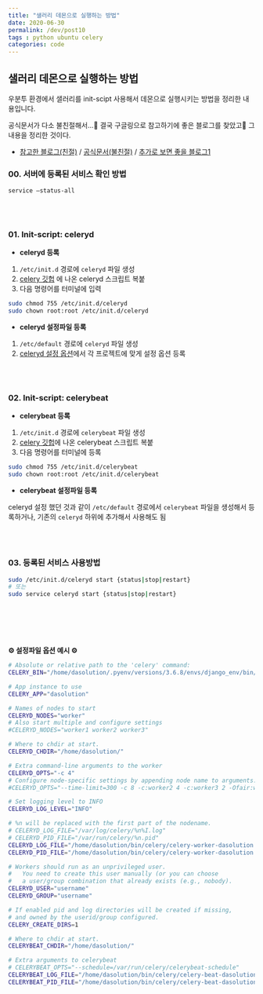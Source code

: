 ```yaml
---
title: "샐러리 데몬으로 실행하는 방법"
date: 2020-06-30
permalink: /dev/post10
tags : python ubuntu celery
categories: code
---
```



## 샐러리 데몬으로 실행하는 방법

우분투 환경에서 샐러리를 init-scipt 사용해서 데몬으로  실행시키는 방법을 정리한 내용입니다.

공식문서가 다소 불친절해서...🤔 결국 구글링으로 참고하기에 좋은 블로그를 찾았고🧐 그 내용을 정리한 것이다.


- [참고한 블로그(친절)](https://pythad.github.io/articles/2016-12/how-to-run-celery-as-a-daemon-in-production)  /  [공식문서(불친절)](https://docs.celeryproject.org/en/latest/userguide/daemonizing.html#daemonizing) / [추가로 보면 좋을 블로그1](https://kitcharoenp.github.io/celery/2019/03/11/celery_worker_as_daemon.html)

### 00. 서버에 등록된 서비스 확인 방법

```bash 
service —status-all
```

<br>
<br>


### 01. Init-script: celeryd

- **celeryd 등록**

1. `/etc/init.d` 경로에 `celeryd` 파일 생성
2. [celery 깃헙](https://github.com/celery/celery/blob/master/extra/generic-init.d/celeryd) 에 나온 celeryd 스크립트 복붙
3. 다음 명령어를 터미널에 입력
```bash
sudo chmod 755 /etc/init.d/celeryd
sudo chown root:root /etc/init.d/celeryd
```

- **celeryd 설정파일 등록**

1. `/etc/default`  경로에 `celeryd`  파일 생성
2. [celeryd 설정 옵션](https://docs.celeryproject.org/en/latest/userguide/daemonizing.html#available-options)에서 각 프로젝트에 맞게 설정 옵션 등록


<br>
<br>


### 02. Init-script: celerybeat

- **celerybeat 등록**

1.  `/etc/init.d`  경로에  `celerybeat`  파일 생성
2. [celery 깃헙](https://github.com/celery/celery/blob/master/extra/generic-init.d/celerybeat)에 나온 celerybeat 스크립트 복붙
3. 다음 명령어를 터미널에 등록
```bash
sudo chmod 755 /etc/init.d/celerybeat
sudo chown root:root /etc/init.d/celerybeat
```

- **celerybeat 설정파일 등록**

celeryd 설정 했던 것과 같이  `/etc/default` 경로에서 `celerybeat` 파일을 생성해서 등록하거나, 기존의 `celeryd` 하위에 추가해서 사용해도 됨


<br>
<br>


### 03. 등록된 서비스 사용방법
```bash 
sudo /etc/init.d/celeryd start {status|stop|restart}
# 또는
sudo service celeryd start {status|stop|restart}
```

<br>
<br>
<br>
<br>

**⚙︎ 설정파일 옵션 예시 ⚙︎**

```bash
# Absolute or relative path to the 'celery' command:
CELERY_BIN="/home/dasolution/.pyenv/versions/3.6.8/envs/django_env/bin/python3.6 -m celery"

# App instance to use
CELERY_APP="dasolution"

# Names of nodes to start
CELERYD_NODES="worker"
# Also start multiple and configure settings
#CELERYD_NODES="worker1 worker2 worker3"

# Where to chdir at start.
CELERYD_CHDIR="/home/dasolution/"

# Extra command-line arguments to the worker
CELERYD_OPTS="-c 4"
# Configure node-specific settings by appending node name to arguments:
#CELERYD_OPTS="--time-limit=300 -c 8 -c:worker2 4 -c:worker3 2 -Ofair:worker1"

# Set logging level to INFO
CELERYD_LOG_LEVEL="INFO"

# %n will be replaced with the first part of the nodename.
# CELERYD_LOG_FILE="/var/log/celery/%n%I.log"
# CELERYD_PID_FILE="/var/run/celery/%n.pid"
CELERYD_LOG_FILE="/home/dasolution/bin/celery/celery-worker-dasolution.log"
CELERYD_PID_FILE="/home/dasolution/bin/celery/celery-worker-dasolution.pid"

# Workers should run as an unprivileged user.
#   You need to create this user manually (or you can choose
#   a user/group combination that already exists (e.g., nobody).
CELERYD_USER="username"
CELERYD_GROUP="username"

# If enabled pid and log directories will be created if missing,
# and owned by the userid/group configured.
CELERY_CREATE_DIRS=1

# Where to chdir at start.
CELERYBEAT_CHDIR="/home/dasolution/"

# Extra arguments to celerybeat
# CELERYBEAT_OPTS="--schedule=/var/run/celery/celerybeat-schedule"
CELERYBEAT_LOG_FILE="/home/dasolution/bin/celery/celery-beat-dasolution.log"
CELERYBEAT_PID_FILE="/home/dasolution/bin/celery/celery-beat-dasolution.pid"
```
